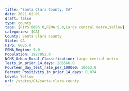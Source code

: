 ```yaml
---
title: "Santa Clara County, CA"
date: 2021-02-01
draft: false
type: county
tags: [FIPS:6085.0,FEMA:9.0,Large central metro,Yellow]
categories: [CA]
County: Santa Clara County
State: CA
FIPS: 6085.0
FEMA_Region: 9.0
Population: 1927852.0
NCHS_Urban_Rural_Classification: Large central metro
Tests_in_prior_14_days: 205566.0
Fourteen_day_test_rate_per_100000: 10663.0
Percent_Positivity_in_prior_14_days: 0.074
Level: Yellow
url: /states/CA/santa-clara-county
---
```



